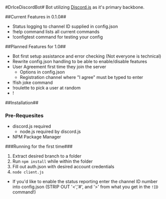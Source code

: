 #DrIceDiscordBot#
Bot utilizing [Discord.js](https://github.com/hydrabolt/discord.js) as it's primary backbone.

##Current Features in 0.1.0##
- Status logging to channel ID supplied in config.json
- !help command lists all current commands
- !configtest command for testing your config

##Planned Features for 1.0##
- Bot first setup assistance and error checking (Not everyone is technical)
- Rewrite config.json handling to be able to enable/disable features
- User Agreement first time they join the server
  - Options in config.json
  - Registration channel where "I agree" must be typed to enter
- !fish joke command
- !roulette to pick a user at random
- !

##Installation##
### Pre-Requesites
- discord.js required
  - node.js required by discord.js
- NPM Package Manager

###Running for the first time###
1. Extract desired branch to a folder
2. Run `npm install` while within the folder
3. Fill out auth.json with desired account credentials
4. `node client.js`
- If you'd like to enable the status reporting enter the channel ID number into config.json (STRIP OUT '<','#', and '>' from what you get in the ``!ID`` command!)
